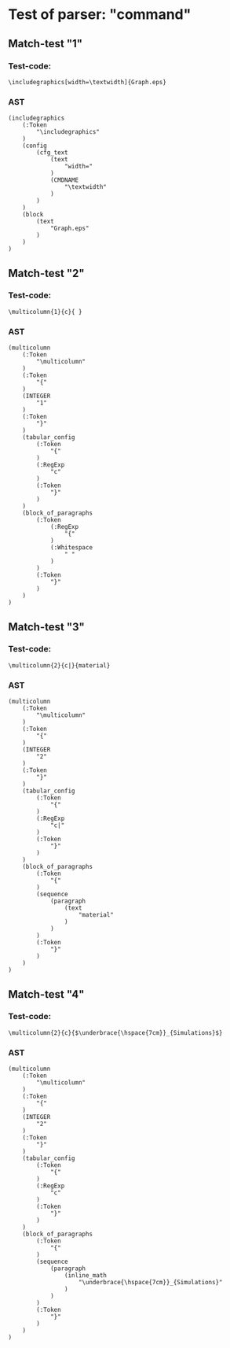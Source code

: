 

Test of parser: "command"
=========================


Match-test "1"
--------------

### Test-code:
    \includegraphics[width=\textwidth]{Graph.eps}

### AST
    (includegraphics
        (:Token
            "\includegraphics"
        )
        (config
            (cfg_text
                (text
                    "width="
                )
                (CMDNAME
                    "\textwidth"
                )
            )
        )
        (block
            (text
                "Graph.eps"
            )
        )
    )

Match-test "2"
--------------

### Test-code:
    \multicolumn{1}{c}{ }

### AST
    (multicolumn
        (:Token
            "\multicolumn"
        )
        (:Token
            "{"
        )
        (INTEGER
            "1"
        )
        (:Token
            "}"
        )
        (tabular_config
            (:Token
                "{"
            )
            (:RegExp
                "c"
            )
            (:Token
                "}"
            )
        )
        (block_of_paragraphs
            (:Token
                (:RegExp
                    "{"
                )
                (:Whitespace
                    " "
                )
            )
            (:Token
                "}"
            )
        )
    )

Match-test "3"
--------------

### Test-code:
    \multicolumn{2}{c|}{material}

### AST
    (multicolumn
        (:Token
            "\multicolumn"
        )
        (:Token
            "{"
        )
        (INTEGER
            "2"
        )
        (:Token
            "}"
        )
        (tabular_config
            (:Token
                "{"
            )
            (:RegExp
                "c|"
            )
            (:Token
                "}"
            )
        )
        (block_of_paragraphs
            (:Token
                "{"
            )
            (sequence
                (paragraph
                    (text
                        "material"
                    )
                )
            )
            (:Token
                "}"
            )
        )
    )

Match-test "4"
--------------

### Test-code:
    \multicolumn{2}{c}{$\underbrace{\hspace{7cm}}_{Simulations}$}

### AST
    (multicolumn
        (:Token
            "\multicolumn"
        )
        (:Token
            "{"
        )
        (INTEGER
            "2"
        )
        (:Token
            "}"
        )
        (tabular_config
            (:Token
                "{"
            )
            (:RegExp
                "c"
            )
            (:Token
                "}"
            )
        )
        (block_of_paragraphs
            (:Token
                "{"
            )
            (sequence
                (paragraph
                    (inline_math
                        "\underbrace{\hspace{7cm}}_{Simulations}"
                    )
                )
            )
            (:Token
                "}"
            )
        )
    )